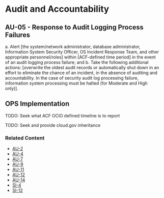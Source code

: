# Audit and Accountability
## AU-05 - Response to Audit Logging Process Failures

a. Alert [the system/network administrator, database administrator, Information System Security Officer, OS Incident Response Team, and other appropriate personnel/roles] within [ACF-defined time period] in the event of an audit logging process failure; and
b. Take the following additional actions: [overwrite the oldest audit records or automatically shut down in an effort to eliminate the chance of an incident, in the absence of auditing and accountability. In the case of security audit log processing failure, information system processing must be halted (for Moderate and High only)].

## OPS Implementation

TODO: Seek what ACF OCIO defined timeline is to report

TODO: Seek and provide cloud.gov inheritance

### Related Content

* [AU-2](au-02/index.md)
* [AU-4](au-04/index.md)
* [AU-7](au-07/index.md)
* [AU-9](au-09/index.md)
* [AU-11](au-11/index.md)
* [AU-12](au-12/index.md)
* [AU-14](au-14/index.md)
* [SI-4](si-04/index.md)
* [SI-12](si-12/index.md)
